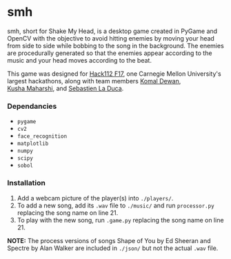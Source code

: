 # smh
smh, short for Shake My Head, is a desktop game created in PyGame and OpenCV with the objective to avoid hitting enemies by moving your head from side to side while bobbing to the song in the background. The enemies are procedurally generated so that the enemies appear according to the music and your head moves according to the beat.

This game was designed for [Hack112 F17](https://www.cs.cmu.edu/~112/), one Carnegie Mellon University's largest hackathons, along with team members [Komal Dewan](mailto:kdewan@andrew.cmu.edu), [Kusha Maharshi](kmaharsh@andrew.cmu.edu), and [Sebastien La Duca](mailto:sladuca@andrew.cmu.edu).

### Dependancies
* `pygame`
* `cv2`
* `face_recognition`
* `matplotlib`
* `numpy`
* `scipy`
* `sobol`

### Installation
1. Add a webcam picture of the player(s) into `./players/`.
2. To add a new song, add its `.wav` file to `./music/` and run `processor.py` replacing the song name on line 21.
3. To play with the new song, run `.game.py` replacing the song name on line 21.

**NOTE:** The process versions of songs Shape of You by Ed Sheeran and Spectre by Alan Walker are included in `./json/` but not the actual `.wav` file.
